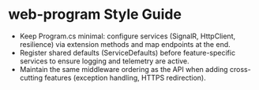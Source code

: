 # web-program Style Guide

- Keep Program.cs minimal: configure services (SignalR, HttpClient, resilience) via extension methods and map endpoints at the end.
- Register shared defaults (ServiceDefaults) before feature-specific services to ensure logging and telemetry are active.
- Maintain the same middleware ordering as the API when adding cross-cutting features (exception handling, HTTPS redirection).
